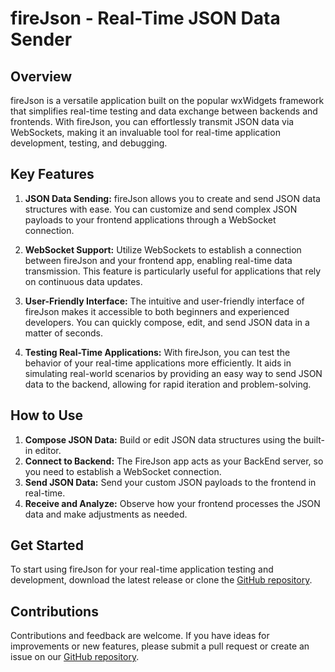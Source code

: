 # fireJson - Real-Time JSON Data Sender

## Overview
fireJson is a versatile application built on the popular wxWidgets framework that simplifies real-time testing and data exchange between backends and frontends. With fireJson, you can effortlessly transmit JSON data via WebSockets, making it an invaluable tool for real-time application development, testing, and debugging.

## Key Features

1. **JSON Data Sending:** fireJson allows you to create and send JSON data structures with ease. You can customize and send complex JSON payloads to your frontend applications through a WebSocket connection.

2. **WebSocket Support:** Utilize WebSockets to establish a connection between fireJson and your frontend app, enabling real-time data transmission. This feature is particularly useful for applications that rely on continuous data updates.

3. **User-Friendly Interface:** The intuitive and user-friendly interface of fireJson makes it accessible to both beginners and experienced developers. You can quickly compose, edit, and send JSON data in a matter of seconds.

4. **Testing Real-Time Applications:** With fireJson, you can test the behavior of your real-time applications more efficiently. It aids in simulating real-world scenarios by providing an easy way to send JSON data to the backend, allowing for rapid iteration and problem-solving.

## How to Use

1. **Compose JSON Data:** Build or edit JSON data structures using the built-in editor.
2. **Connect to Backend:** The FireJson app acts as your BackEnd server, so you need to establish a WebSocket connection.
3. **Send JSON Data:** Send your custom JSON payloads to the frontend in real-time.
4. **Receive and Analyze:** Observe how your frontend processes the JSON data and make adjustments as needed.

## Get Started
To start using fireJson for your real-time application testing and development, download the latest release or clone the [GitHub repository](https://github.com/IOTERRO/fireJson).

## Contributions
Contributions and feedback are welcome. If you have ideas for improvements or new features, please submit a pull request or create an issue on our [GitHub repository](https://github.com/IOTERRO/fireJson/).
